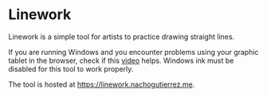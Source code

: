 # Linework

Linework is a simple tool for artists to practice drawing straight lines.

If you are running Windows and you encounter problems using your graphic tablet in the browser, check if this [video](https://www.youtube.com/watch?v=v6SFw7A_Uok) helps. Windows ink must be disabled for this tool to work properly.

The tool is hosted at https://linework.nachogutierrez.me.